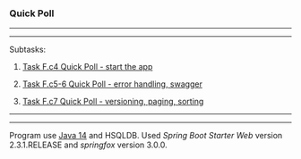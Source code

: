 ### **Quick Poll**

*****
*****

Subtasks:

  1. [Task F.c4 Quick Poll - start the app](docs/Fc4.md)

  2. [Task F.c5-6  Quick Poll - error handling, swagger](docs/Fc5-6.md)
  
  3. [Task F.c7  Quick Poll - versioning, paging, sorting](docs/Fc7.md)

*****
*****
  
  Program use [Java 14](https://www.oracle.com/java/technologies/javase-downloads.html#javasejdk) and HSQLDB.
Used *Spring Boot Starter Web* version 2.3.1.RELEASE and *springfox* version 3.0.0.